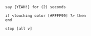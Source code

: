 ```blocks3
say [YEAH!] for (2) seconds

if <touching color [#FFFF99] ?> then
end

stop [all v]

```

